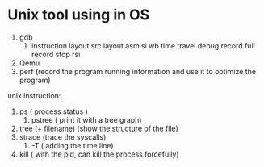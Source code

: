 # Unix tool using in OS

1. gdb
    1. instruction
        layout src
        layout asm
        si
        wb
    time travel debug
        record full
        record stop
        rsi
2. Qemu
3. perf (record the program running information and use it to optimize the program)

unix instruction:
1. ps ( process status )
    1. pstree ( print it with a tree graph)
2. tree (+ filename) (show the structure of the file) 
3. strace (trace the syscalls)
    1. -T ( adding the time line)
4. kill ( with the pid, can kill the process forcefully)